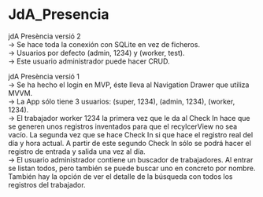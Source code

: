 # JdA_Presencia

jdA Presència versió 2\
-> Se hace toda la conexión con SQLite en vez de ficheros.\
-> Usuarios por defecto (admin, 1234) y (worker, test).\
-> Este usuario administrador puede hacer CRUD.

jdA Presència versió 1\
-> Se ha hecho el login en MVP, éste lleva al Navigation Drawer que utiliza MVVM.\
-> La App sólo tiene 3 usuarios: (super, 1234), (admin, 1234), (worker, 1234).\
-> El trabajador worker 1234 la primera vez que le da al Check In hace que se generen unos registros inventados para que el recylcerView no sea vacío. La segunda vez que se hace Check In si que hace el registro real del día y hora actual. A partir de este segundo Check In sólo se podrá hacer el registro de entrada y salida una vez al día.\
-> El usuario administrador contiene un buscador de trabajadores. Al entrar se listan todos, pero también se puede buscar uno en concreto por nombre. También hay la opción de ver el detalle de la búsqueda con todos los registros del trabajador.
